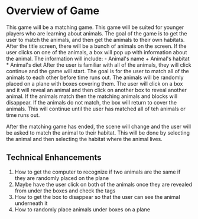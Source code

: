 # Overview of Game
This game will be a matching game. This game will be suited for younger players who are learning about animals. The goal of the game is to get the user to match the animals, and then get the animals to their own habitats. After the title screen, there will be a bunch of animals on the screen. If the user clicks on one of the animals, a box will pop up with information about the animal. The information will include:
	- Animal's name
	+ Animal's habitat
	* Animal's diet
After the user is familiar with all of the animals, they will click continue and the game will start. The goal is for the user to match all of the animals to each other before time runs out. The animals will be randomly placed on a plane with boxes covering them. The user will click on a box and it will reveal an animal and then click on another box to reveal another animal. If the animals match then the matching animals and blocks will disappear. If the animals do not match, the box will return to cover the animals. This will continue until the user has matched all of teh animals or time runs out. 

After the matching game has ended, the scene will change and the user will be asked to match the animal to their habitat. This will be done by selecting the animal and then selecting the habitat where the animal lives. 
## Technical Enhancements
1.  How to get the computer to recognize if two animals are the same if they are randomly placed on the plane
2. Maybe have the user click on both of the animals once they are revealed from under the boxes and check the tags 
3. How to get the box to disappear so that the user can see the animal underneath it
4. How to randomly place animals under boxes on a plane

